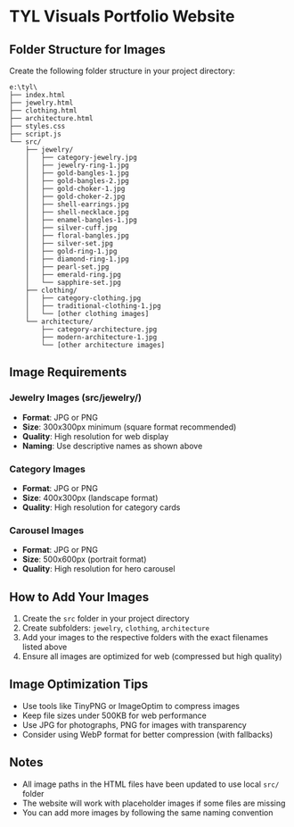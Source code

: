 # TYL Visuals Portfolio Website

## Folder Structure for Images

Create the following folder structure in your project directory:

```
e:\tyl\
├── index.html
├── jewelry.html
├── clothing.html
├── architecture.html
├── styles.css
├── script.js
└── src/
    ├── jewelry/
    │   ├── category-jewelry.jpg
    │   ├── jewelry-ring-1.jpg
    │   ├── gold-bangles-1.jpg
    │   ├── gold-bangles-2.jpg
    │   ├── gold-choker-1.jpg
    │   ├── gold-choker-2.jpg
    │   ├── shell-earrings.jpg
    │   ├── shell-necklace.jpg
    │   ├── enamel-bangles-1.jpg
    │   ├── silver-cuff.jpg
    │   ├── floral-bangles.jpg
    │   ├── silver-set.jpg
    │   ├── gold-ring-1.jpg
    │   ├── diamond-ring-1.jpg
    │   ├── pearl-set.jpg
    │   ├── emerald-ring.jpg
    │   └── sapphire-set.jpg
    ├── clothing/
    │   ├── category-clothing.jpg
    │   ├── traditional-clothing-1.jpg
    │   └── [other clothing images]
    └── architecture/
        ├── category-architecture.jpg
        ├── modern-architecture-1.jpg
        └── [other architecture images]
```

## Image Requirements

### Jewelry Images (src/jewelry/)
- **Format**: JPG or PNG
- **Size**: 300x300px minimum (square format recommended)
- **Quality**: High resolution for web display
- **Naming**: Use descriptive names as shown above

### Category Images
- **Format**: JPG or PNG
- **Size**: 400x300px (landscape format)
- **Quality**: High resolution for category cards

### Carousel Images
- **Format**: JPG or PNG
- **Size**: 500x600px (portrait format)
- **Quality**: High resolution for hero carousel

## How to Add Your Images

1. Create the `src` folder in your project directory
2. Create subfolders: `jewelry`, `clothing`, `architecture`
3. Add your images to the respective folders with the exact filenames listed above
4. Ensure all images are optimized for web (compressed but high quality)

## Image Optimization Tips

- Use tools like TinyPNG or ImageOptim to compress images
- Keep file sizes under 500KB for web performance
- Use JPG for photographs, PNG for images with transparency
- Consider using WebP format for better compression (with fallbacks)

## Notes

- All image paths in the HTML files have been updated to use local `src/` folder
- The website will work with placeholder images if some files are missing
- You can add more images by following the same naming convention

